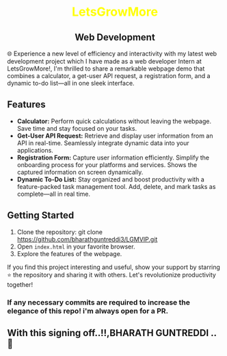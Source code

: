 <center><h1 style="color:yellow">LetsGrowMore</h1></center>

<center><h2 style="">Web Development</h2></center>

🌐 Experience a new level of efficiency and interactivity with my latest web development project which I have made as a web developer Intern at LetsGrowMore!, I'm thrilled to share a remarkable webpage demo that combines a calculator, a get-user API request, a registration form, and a dynamic to-do list—all in one sleek interface.

## Features

- **Calculator:** Perform quick calculations without leaving the webpage. Save time and stay focused on your tasks.
- **Get-User API Request:** Retrieve and display user information from an API in real-time. Seamlessly integrate dynamic data into your applications.
- **Registration Form:** Capture user information efficiently. Simplify the onboarding process for your platforms and services. Shows the captured information on screen dynamically.
- **Dynamic To-Do List:** Stay organized and boost productivity with a feature-packed task management tool. Add, delete, and mark tasks as complete—all in real time.

## Getting Started

1. Clone the repository:  git clone https://github.com/bharathguntreddi3/LGMVIP.git
2. Open `index.html` in your favorite browser.
3. Explore the features of the webpage.

If you find this project interesting and useful, show your support by starring ⭐ the repository and sharing it with others. Let's revolutionize productivity together!

<h3>If any necessary commits are required to increase the elegance of this repo! i'm always open for a PR.</h3>

### <h2>With this signing off..!!,BHARATH GUNTREDDI ..🤞</h2>